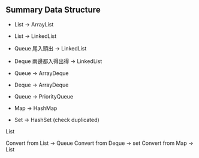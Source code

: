 ## Summary Data Structure

- List -> ArrayList
- List -> LinkedList
- Queue 尾入頭出 -> LinkedList
- Deque 兩邊都入得出得 -> LinkedList
- Queue -> ArrayDeque
- Deque -> ArrayDeque
- Queue -> PriorityQueue

- Map -> HashMap
- Set -> HashSet (check duplicated)

List<Customer>

Convert from List -> Queue
Convert from Deque -> set
Convert from Map -> List